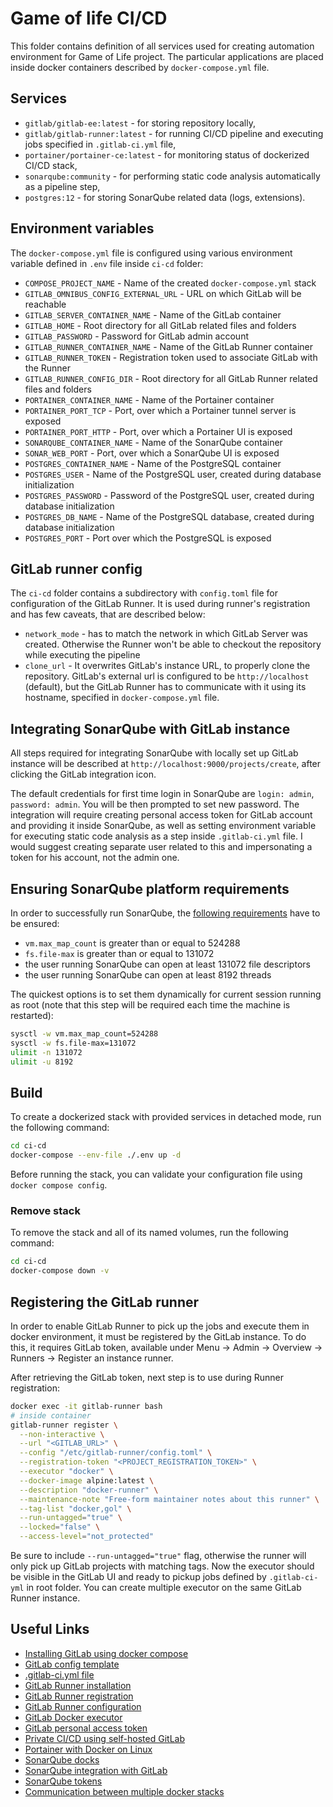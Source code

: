 # Game of life CI/CD

This folder contains definition of all services used for creating automation environment for Game of Life project. The particular applications are placed inside docker containers described by `docker-compose.yml` file.

## Services

- `gitlab/gitlab-ee:latest` - for storing repository locally,
- `gitlab/gitlab-runner:latest` - for running CI/CD pipeline and executing jobs specified in `.gitlab-ci.yml` file,
- `portainer/portainer-ce:latest` - for monitoring status of dockerized CI/CD stack,
- `sonarqube:community` - for performing static code analysis automatically as a pipeline step,
- `postgres:12` - for storing SonarQube related data (logs, extensions).

## Environment variables

The `docker-compose.yml` file is configured using various environment variable defined in `.env` file inside `ci-cd` folder:

- `COMPOSE_PROJECT_NAME` - Name of the created `docker-compose.yml` stack
- `GITLAB_OMNIBUS_CONFIG_EXTERNAL_URL` - URL on which GitLab will be reachable
- `GITLAB_SERVER_CONTAINER_NAME` - Name of the GitLab container
- `GITLAB_HOME` - Root directory for all GitLab related files and folders
- `GITLAB_PASSWORD` - Password for GitLab admin account
- `GITLAB_RUNNER_CONTAINER_NAME` - Name of the GitLab Runner container
- `GITLAB_RUNNER_TOKEN` - Registration token used to associate GitLab with the Runner
- `GITLAB_RUNNER_CONFIG_DIR` - Root directory for all GitLab Runner related files and folders
- `PORTAINER_CONTAINER_NAME` - Name of the Portainer container
- `PORTAINER_PORT_TCP` - Port, over which a Portainer tunnel server is exposed
- `PORTAINER_PORT_HTTP` - Port, over which a Portainer UI is exposed
- `SONARQUBE_CONTAINER_NAME` - Name of the SonarQube container
- `SONAR_WEB_PORT` - Port, over which a SonarQube UI is exposed
- `POSTGRES_CONTAINER_NAME` - Name of the PostgreSQL container
- `POSTGRES_USER` - Name of the PostgreSQL user, created during database initialization
- `POSTGRES_PASSWORD` - Password of the PostgreSQL user, created during database initialization
- `POSTGRES_DB_NAME` - Name of the PostgreSQL database, created during database initialization
- `POSTGRES_PORT` - Port over which the PostgreSQL is exposed

## GitLab runner config

The `ci-cd` folder contains a subdirectory with `config.toml` file for configuration of the GitLab Runner. It is used during runner's registration and has few caveats, that are described below:

- `network_mode` - has to match the network in which GitLab Server was created. Otherwise the Runner won't be able to checkout the repository while executing the pipeline
- `clone_url` - It overwrites GitLab's instance URL, to properly clone the repository. GitLab's external url is configured to be `http://localhost` (default), but the GitLab Runner has to communicate with it using its hostname, specified in `docker-compose.yml` file.

## Integrating SonarQube with GitLab instance

All steps required for integrating SonarQube with locally set up GitLab instance will be described at `http://localhost:9000/projects/create`, after clicking the GitLab integration icon.

The default credentials for first time login in SonarQube are `login: admin`, `password: admin`. You will be then prompted to set new password.
The integration will require creating personal access token for GitLab account and providing it inside SonarQube, as well as setting environment variable for executing static code analysis as a step inside `.gitlab-ci.yml` file. I would suggest creating separate user related to this and impersonating a token for his account, not the admin one.

## Ensuring SonarQube platform requirements

In order to successfully run SonarQube, the [following requirements](https://docs.sonarqube.org/latest/requirements/requirements/) have to be ensured:

- `vm.max_map_count` is greater than or equal to 524288
- `fs.file-max` is greater than or equal to 131072
- the user running SonarQube can open at least 131072 file descriptors
- the user running SonarQube can open at least 8192 threads

The quickest options is to set them dynamically for current session running as root (note that this step will be required each time the machine is restarted):

```bash
sysctl -w vm.max_map_count=524288
sysctl -w fs.file-max=131072
ulimit -n 131072
ulimit -u 8192
```

## Build

To create a dockerized stack with provided services in detached mode, run the following command:

```bash
cd ci-cd
docker-compose --env-file ./.env up -d
```

Before running the stack, you can validate your configuration file using `docker compose config`.

### Remove stack

To remove the stack and all of its named volumes, run the following command:

```bash
cd ci-cd
docker-compose down -v
```

## Registering the GitLab runner

In order to enable GitLab Runner to pick up the jobs and execute them in docker environment, it must be registered by the GitLab instance. To do this, it requires GitLab token, available under Menu -> Admin -> Overview -> Runners -> Register an instance runner.

After retrieving the GitLab token, next step is to use during Runner registration:

```bash
docker exec -it gitlab-runner bash
# inside container
gitlab-runner register \
  --non-interactive \
  --url "<GITLAB_URL>" \
  --config "/etc/gitlab-runner/config.toml" \
  --registration-token "<PROJECT_REGISTRATION_TOKEN>" \
  --executor "docker" \
  --docker-image alpine:latest \
  --description "docker-runner" \
  --maintenance-note "Free-form maintainer notes about this runner" \
  --tag-list "docker,gol" \
  --run-untagged="true" \
  --locked="false" \
  --access-level="not_protected"
```

Be sure to include `--run-untagged="true"` flag, otherwise the runner will only pick up GitLab projects with matching tags.
Now the executor should be visible in the GitLab UI and ready to pickup jobs defined by `.gitlab-ci-yml` in root folder.
You can create multiple executor on the same GitLab Runner instance.

## Useful Links

- [Installing GitLab using docker compose](https://docs.gitlab.com/ee/install/docker.html#install-gitlab-using-docker-compose)
- [GitLab config template](https://gitlab.com/gitlab-org/omnibus-gitlab/blob/master/files/gitlab-config-template/gitlab.rb.template)
- [.gitlab-ci.yml file](https://docs.gitlab.com/ee/ci/yaml/gitlab_ci_yaml.html)
- [GitLab Runner installation](https://docs.gitlab.com/runner/install/)
- [GitLab Runner registration](https://docs.gitlab.com/runner/register/)
- [GitLab Runner configuration](https://docs.gitlab.com/ee/ci/runners/configure_runners.html)
- [GitLab Docker executor](https://docs.gitlab.com/runner/executors/docker.html#use-docker-in-docker-with-privileged-mode)
- [GitLab personal access token](https://docs.gitlab.com/ee/user/profile/personal_access_tokens.html)
- [Private CI/CD using self-hosted GitLab](https://oramind.com/private-cicd-using-gitlab-docker/)
- [Portainer with Docker on Linux](https://docs.portainer.io/v/ce-2.11/start/install/server/docker/linux)
- [SonarQube docks](https://docs.sonarqube.org/latest/)
- [SonarQube integration with GitLab](https://docs.sonarqube.org/latest/analysis/gitlab-integration/)
- [SonarQube tokens](https://docs.sonarqube.org/latest/user-guide/user-token/)
- [Communication between multiple docker stacks](https://stackoverflow.com/questions/38088279/communication-between-multiple-docker-compose-projects)
